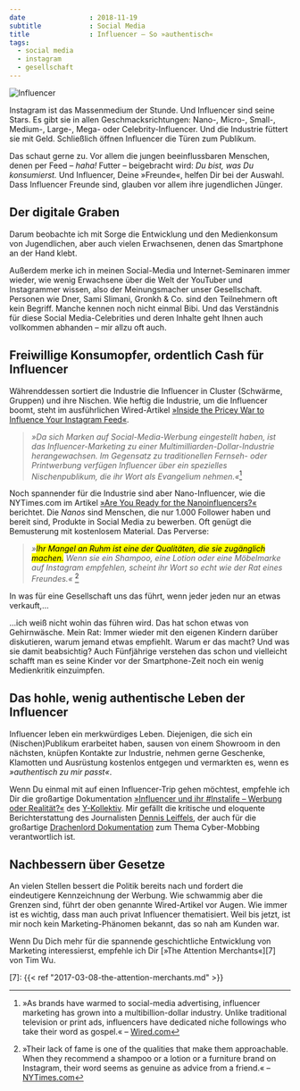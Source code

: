 ```yaml
---
date                : 2018-11-19
subtitle            : Social Media
title               : Influencer – So »authentisch«
tags:
  - social media
  - instagram
  - gesellschaft
---
```

<img src="/img/schreibt/influencer.jpg" alt="Influencer">

Instagram ist das Massenmedium der Stunde. Und Influencer sind seine Stars. Es gibt sie in allen Geschmacksrichtungen: Nano-, Micro-, Small-, Medium-, Large-, Mega- oder Celebrity-Influencer. Und die Industrie füttert sie mit Geld. Schließlich öffnen Influencer die Türen zum Publikum.

Das schaut gerne zu. Vor allem die jungen beeinflussbaren Menschen, denen per Feed – _haha!_ Futter – beigebracht wird: _Du bist, was Du konsumierst._ Und Influencer, Deine »Freunde«, helfen Dir bei der Auswahl. Dass Influencer Freunde sind, glauben vor allem ihre jugendlichen Jünger.

## Der digitale Graben

Darum beobachte ich mit Sorge die Entwicklung und den Medienkonsum von Jugendlichen, aber auch vielen Erwachsenen, denen das Smartphone an der Hand klebt.

Außerdem merke ich in meinen Social-Media und Internet-Seminaren  immer wieder, wie wenig Erwachsene über die Welt der YouTuber und Instagrammer wissen, also der Meinungsmacher unser Gesellschaft. Personen wie Dner, Sami Slimani, Gronkh & Co. sind den Teilnehmern oft kein Begriff. Manche kennen noch nicht einmal Bibi. Und das Verständnis für diese Social Media-Celebrities und deren Inhalte geht Ihnen auch vollkommen abhanden – mir allzu oft auch.

## Freiwillige Konsumopfer, ordentlich Cash für Influencer

Währenddessen sortiert die Industrie die Influencer in Cluster (Schwärme, Gruppen) und ihre Nischen. Wie heftig die Industrie, um die Influencer boomt, steht im ausführlichen Wired-Artikel [»Inside the Pricey War to Influence Your Instagram Feed«][3]. 

> _»Da sich Marken auf Social-Media-Werbung eingestellt haben, ist das Influencer-Marketing zu einer Multimilliarden-Dollar-Industrie herangewachsen. Im Gegensatz zu traditionellen Fernseh- oder Printwerbung verfügen Influencer über ein spezielles Nischenpublikum, die ihr Wort als Evangelium nehmen.«_[^8]

Noch spannender für die Industrie sind aber Nano-Influencer, wie die NYTimes.com im Artikel [»Are You Ready for the Nanoinfluencers?«][6] berichtet. Die _Nanos_ sind Menschen, die nur 1.000 Follower haben und bereit sind, Produkte in Social Media zu bewerben. Oft genügt die Bemusterung mit kostenlosem Material. Das Perverse:

> _»<mark>Ihr Mangel an Ruhm ist eine der Qualitäten, die sie zugänglich machen.</mark> Wenn sie ein Shampoo, eine Lotion oder eine Möbelmarke auf Instagram empfehlen, scheint ihr Wort so echt wie der Rat eines Freundes.«_ [^9]

In was für eine Gesellschaft uns das führt, wenn jeder jeden nur an etwas verkauft,…

…ich weiß nicht wohin das führen wird. Das hat schon etwas von Gehirnwäsche. Mein Rat: Immer wieder mit den eigenen Kindern darüber diskutieren, warum jemand etwas empfiehlt. Warum er das macht? Und was sie damit beabsichtig? Auch Fünfjährige verstehen das schon und vielleicht schafft man es seine Kinder vor der Smartphone-Zeit noch ein wenig Medienkritik einzuimpfen.

## Das hohle, wenig authentische Leben der Influencer

Influencer leben ein merkwürdiges Leben. Diejenigen, die sich ein (Nischen)Publikum erarbeitet haben, sausen von einem Showroom in den nächsten, knüpfen Kontakte zur Industrie, nehmen gerne Geschenke, Klamotten und Ausrüstung kostenlos entgegen und vermarkten es, wenn es _»authentisch zu mir passt«_.

Wenn Du einmal mit auf einen Influencer-Trip gehen möchtest, empfehle ich Dir die großartige Dokumentation [»Influencer und ihr #Instalife – Werbung oder Realität?«][1] des [Y-Kollektiv][2]. Mir gefällt die kritische und eloquente Berichterstattung des Journalisten [Dennis Leiffels][4], der auch für die großartige [Drachenlord Dokumentation][5] zum Thema Cyber-Mobbing verantwortlich ist.

## Nachbessern über Gesetze

An vielen Stellen bessert die Politik bereits nach und fordert die eindeutigere Kennzeichnung der Werbung. Wie schwammig aber die Grenzen sind, führt der oben genannte Wired-Artikel vor Augen. Wie immer ist es wichtig, dass man auch privat Influencer thematisiert. Weil bis jetzt, ist mir noch kein Marketing-Phänomen bekannt, das so nah am Kunden war.

Wenn Du Dich mehr für die spannende geschichtliche Entwicklung von Marketing interessierst, empfehle ich Dir [»The Attention Merchants«][7] von Tim Wu.


[^8]: »As brands have warmed to social-media advertising, influencer marketing has grown into a multibillion-dollar industry. Unlike traditional television or print ads, influencers have dedicated niche followings who take their word as gospel.« – [Wired.com][3]

[^9]: »Their lack of fame is one of the qualities that make them approachable. When they recommend a shampoo or a lotion or a furniture brand on Instagram, their word seems as genuine as advice from a friend.« – [NYTimes.com][6]

[1]: https://www.youtube.com/watch?v=ogja5YT7Wfc
[2]: https://presse.funk.net/format/y-kollektiv/
[3]: https://wired.com/story/pricey-war-influence-your-instagram-feed/
[4]: https://twitter.com/dleiffels
[5]: https://www.youtube.com/watch?v=zu9KtSvFGMI
[6]: https://www.nytimes.com/2018/11/11/business/media/nanoinfluencers-instagram-influencers.html
[7]: {{< ref "2017-03-08-the-attention-merchants.md" >}}
